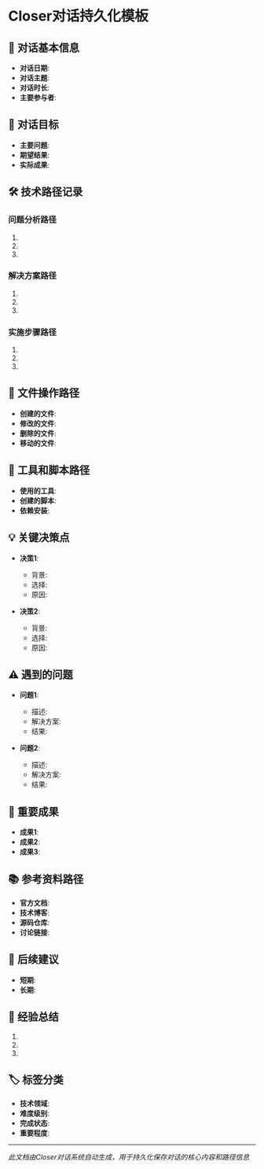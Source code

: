 # Closer对话持久化模板

## 📅 **对话基本信息**
- **对话日期**: 
- **对话主题**: 
- **对话时长**: 
- **主要参与者**: 

## 🎯 **对话目标**
- **主要问题**: 
- **期望结果**: 
- **实际成果**: 

## 🛠️ **技术路径记录**

### **问题分析路径**
1. 
2. 
3. 

### **解决方案路径**
1. 
2. 
3. 

### **实施步骤路径**
1. 
2. 
3. 

## 📁 **文件操作路径**
- **创建的文件**: 
- **修改的文件**: 
- **删除的文件**: 
- **移动的文件**: 

## 🔧 **工具和脚本路径**
- **使用的工具**: 
- **创建的脚本**: 
- **依赖安装**: 

## 💡 **关键决策点**
- **决策1**: 
  - 背景: 
  - 选择: 
  - 原因: 

- **决策2**: 
  - 背景: 
  - 选择: 
  - 原因: 

## ⚠️ **遇到的问题**
- **问题1**: 
  - 描述: 
  - 解决方案: 
  - 结果: 

- **问题2**: 
  - 描述: 
  - 解决方案: 
  - 结果: 

## 🎉 **重要成果**
- **成果1**: 
- **成果2**: 
- **成果3**: 

## 📚 **参考资料路径**
- **官方文档**: 
- **技术博客**: 
- **源码仓库**: 
- **讨论链接**: 

## 🔮 **后续建议**
- **短期**: 
- **长期**: 

## 📝 **经验总结**
1. 
2. 
3. 

## 🏷️ **标签分类**
- **技术领域**: 
- **难度级别**: 
- **完成状态**: 
- **重要程度**: 

---
*此文档由Closer对话系统自动生成，用于持久化保存对话的核心内容和路径信息*
